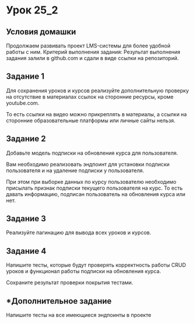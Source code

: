 # Урок 25_2

## Условия домашки
Продолжаем развивать проект LMS-системы для более удобной работы с ним.
Критерий выполнения задания: Результат выполнения задания залили в github.com и сдали в виде ссылки на репозиторий.

## Задание 1

Для сохранения уроков и курсов реализуйте дополнительную проверку на отсутствие в материалах ссылок на сторонние
ресурсы, кроме youtube.com.

То есть ссылки на видео можно прикреплять в материалы, а ссылки на сторонние образовательные платформы или личные сайты
нельзя.

## Задание 2

Добавьте модель подписки на обновления курса для пользователя.

Вам необходимо реализовать эндпоинт для установки подписки пользователя и на удаление подписки у пользователя.

При этом при выборке данных по курсу пользователю необходимо присылать признак подписки текущего пользователя на курс.
То есть давать информацию, подписан пользователь на обновления курса или нет.

## Задание 3

Реализуйте пагинацию для вывода всех уроков и курсов.

## Задание 4

Напишите тесты, которые будут проверять корректность работы CRUD уроков и функционал работы подписки на обновления
курса.

Сохраните результат проверки покрытия тестами.

## *Дополнительное задание

Напишите тесты на все имеющиеся эндпоинты в проекте
